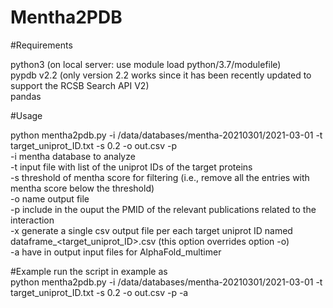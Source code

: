 # Mentha2PDB

#Requirements

python3 (on local server: use module load python/3.7/modulefile) <br />
pypdb v2.2 (only version 2.2 works since it has been recently updated to support the RCSB Search API V2) <br />
pandas <br />

#Usage

python mentha2pdb.py -i /data/databases/mentha-20210301/2021-03-01 -t target_uniprot_ID.txt -s 0.2 -o out.csv -p <br />
-i mentha database to analyze <br />
-t input file with list of the uniprot IDs of the target proteins <br />
-s threshold of mentha score for filtering (i.e., remove all the entries with mentha score below the threshold) <br />
-o name output file <br />
-p include in the ouput the PMID of the relevant publications related to the interaction <br />
-x generate a single csv output file per each target uniprot ID named dataframe_<target_uniprot_ID>.csv (this option overrides option -o) <br />
-a  have in output input files for AlphaFold_multimer <br />

#Example
run the script in example as <br />
python mentha2pdb.py -i /data/databases/mentha-20210301/2021-03-01 -t target_uniprot_ID.txt -s 0.2 -o out.csv -p -a <br />
